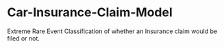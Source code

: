 # Car-Insurance-Claim-Model
Extreme Rare Event Classification of whether an Insurance claim would be filed or not.
